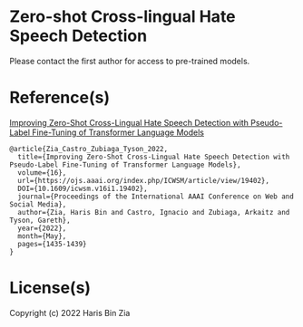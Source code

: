 # Zero-shot Cross-lingual Hate Speech Detection

Please contact the first author for access to pre-trained models.

# Reference(s)

[Improving Zero-Shot Cross-Lingual Hate Speech Detection with Pseudo-Label Fine-Tuning of Transformer Language Models](https://ojs.aaai.org/index.php/ICWSM/article/view/19402/19174)

```
@article{Zia_Castro_Zubiaga_Tyson_2022,
  title={Improving Zero-Shot Cross-Lingual Hate Speech Detection with Pseudo-Label Fine-Tuning of Transformer Language Models},
  volume={16},
  url={https://ojs.aaai.org/index.php/ICWSM/article/view/19402},
  DOI={10.1609/icwsm.v16i1.19402},
  journal={Proceedings of the International AAAI Conference on Web and Social Media},
  author={Zia, Haris Bin and Castro, Ignacio and Zubiaga, Arkaitz and Tyson, Gareth},
  year={2022},
  month={May},
  pages={1435-1439}
}
```

# License(s)

Copyright (c) 2022 Haris Bin Zia
